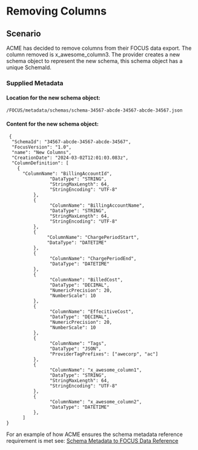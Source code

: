 # Removing Columns

## Scenario

ACME has decided to remove columns from their FOCUS data export. The column removed is x_awesome_column3. The provider creates a new schema object to represent the new schema, this schema object has a unique SchemaId.

### Supplied Metadata

#### Location for the new schema object:

```
/FOCUS/metadata/schemas/schema-34567-abcde-34567-abcde-34567.json
```

#### Content for the new schema object:
```
 {
  "SchemaId": "34567-abcde-34567-abcde-34567",
  "FocusVersion": "1.0",
  "name": "New Columns",
  "CreationDate": "2024-03-02T12:01:03.083z",
  "ColumnDefinition": [
    {
      "ColumnName": "BillingAccountId",
                "DataType": "STRING",
                "StringMaxLength": 64,
                "StringEncoding": "UTF-8"
          },
          {
                "ColumnName": "BillingAccountName",
                "DataType": "STRING",
                "StringMaxLength": 64,
                "StringEncoding": "UTF-8"
          },
          {
               "ColumnName": "ChargePeriodStart",
               "DataType": "DATETIME"
          },
          {
                "ColumnName": "ChargePeriodEnd",
                "DataType": "DATETIME"
          },
          {
                "ColumnName": "BilledCost",
                "DataType": "DECIMAL",
                "NumericPrecision": 20,
                "NumberScale": 10
          },
          {
                "ColumnName": "EffecitiveCost",
                "DataType": "DECIMAL",
                "NumericPrecision": 20,
                "NumberScale": 10
          },
          {
                "ColumnName": "Tags",
                "DataType": "JSON",
                "ProviderTagPrefixes": ["awecorp", "ac"]
          },
          {
                "ColumnName": "x_awesome_column1",
                "DataType": "STRING",
                "StringMaxLength": 64,
                "StringEncoding": "UTF-8"
          },
          {
                "ColumnName": "x_awesome_column2",
                "DataType": "DATETIME"
          },
      ]
}
```

For an example of how ACME ensures the schema metadata reference requirement is met see: [Schema Metadata to FOCUS Data Reference](../schema_metadata_reference_example.md)
